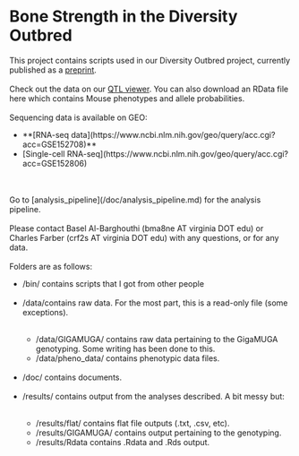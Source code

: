 # Bone Strength in the Diversity Outbred
This project contains scripts used in our Diversity Outbred project, currently published as a [preprint](https://www.biorxiv.org/content/10.1101/2020.06.24.169839v1).
<br>
<br>
Check out the data on our [QTL viewer](http://qtlviewer.uvadcos.io). You can also download an RData file here which contains Mouse phenotypes and allele probabilities.
<br>
<br>
Sequencing data is available on GEO:
<ul>
<li>**[RNA-seq data](https://www.ncbi.nlm.nih.gov/geo/query/acc.cgi?acc=GSE152708)**</li>
<li>[Single-cell RNA-seq](https://www.ncbi.nlm.nih.gov/geo/query/acc.cgi?acc=GSE152806)</li>
</ul>
<br>
<br>
Go to [analysis_pipeline](/doc/analysis_pipeline.md) for the analysis pipeline.
<br>
<br>
Please contact Basel Al-Barghouthi (bma8ne AT virginia DOT edu) or Charles Farber (crf2s AT virginia DOT edu) with any questions, or for any data.
<br>
<br>
Folders are as follows:
<ul>
<li>/bin/ contains scripts that I got from other people</li><br/>
<li>/data/contains raw data. For the most part, this is a read-only file (some exceptions).</li>
<ul><br/>
<li>/data/GIGAMUGA/ contains raw data pertaining to the GigaMUGA genotyping. Some writing has been done to this.</li>
<li>/data/pheno_data/ contains phenotypic data files.</li>
</ul><br/>      
<li>/doc/ contains documents.</li><br/> 
<li>/results/ contains output from the analyses described. A bit messy but:</li>
<ul><br/>
<li>/results/flat/ contains flat file outputs (.txt, .csv, etc).</li>
<li>/results/GIGAMUGA/ contains output pertaining to the genotyping.</li>
<li>/results/Rdata contains .Rdata and .Rds output.</li>
</ul>
</ul>




